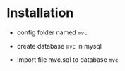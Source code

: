# Installation

- config folder named `mvc`

- create database `mvc` in mysql

- import file mvc.sql to database `mvc`
